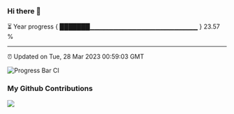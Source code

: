 ### Hi there 👋

<!--
**ElectricCookerCoder/ElectricCookerCoder** is a ✨ _special_ ✨ repository because its `README.md` (this file) appears on your GitHub profile.

Here are some ideas to get you started:

- 🔭 I’m currently working on ...
- 🌱 I’m currently learning ...
- 👯 I’m looking to collaborate on ...
- 🤔 I’m looking for help with ...
- 💬 Ask me about ...
- 📫 How to reach me: ...
- 😄 Pronouns: ...
- ⚡ Fun fact: ...
-->


⏳ Year progress { ███████▁▁▁▁▁▁▁▁▁▁▁▁▁▁▁▁▁▁▁▁▁▁▁ } 23.57 %

---

⏰ Updated on Tue, 28 Mar 2023 00:59:03 GMT

![Progress Bar CI](https://github.com/lectricCookerCoder/ElectricCookerCoder/workflows/Progress%20Bar%20CI/badge.svg)


### My Github Contributions
![](https://raw.githubusercontent.com/ElectricCookerCoder/ElectricCookerCoder/main/assets/github-contribution-grid-snake.svg)
